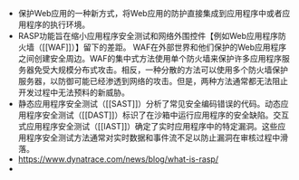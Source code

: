- 保护Web应用的一种新方式，将Web应用的防护直接集成到应用程序中或者应用程序的执行环境。
- RASP功能旨在缩小应用程序安全测试和网络外围控件【例如Web应用程序防火墙（[[WAF]]）】留下的差距。 WAF在外部世界和他们保护的Web应用程序之间创建安全周边。WAF的集中式方法使用单个防火墙来保护许多应用程序服务器免受大规模分布式攻击。相反，一种分散的方法可以使用多个防火墙保护服务器，以防御可能已经渗透到网络的攻击。但是，两种方法通常都无法阻止开发过程中无法预料的新威胁。
- 静态应用程序安全测试（[[SAST]]）分析了常见安全编码错误的代码。动态应用程序安全测试（[[DAST]]）标识了在沙箱中运行应用程序的安全缺陷。交互式应用程序安全测试（[[IAST]]）确定了实时应用程序中的特定漏洞。这些应用程序安全测试方法通常对实时数据和事件流不足以防止漏洞在审核过程中滑落。
- https://www.dynatrace.com/news/blog/what-is-rasp/
-